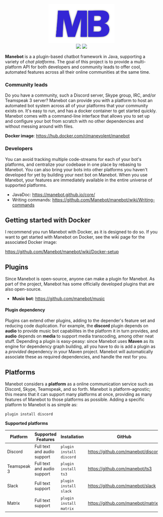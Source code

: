 <p align="center">
  <img height="128" src="https://github.com/manebot/manebot/raw/master/manebot.png">
  <br/>
  <a href="https://discord.gg/qJPzQX3"><img height="28" src="https://img.shields.io/discord/563010101254815776.svg?label=Discord&logo=discord&style=for-the-badge"></a> <img height="28" src="https://img.shields.io/github/issues/manebot/manebot.svg?style=for-the-badge">
</p>

**Manebot** is a a plugin-based chatbot framework in Java, supporting a variety of *chat platforms*. The goal of this project is to provide a multi-platform API for both developers and community leads to offer cool, automated features across all their online communities at the same time.

### Community leads

Do you have a community, such a Discord server, Skype group, IRC, and/or Teamspeak 3 server? Manebot can provide you with a platform to host an automated bot system across all of your platforms that your community exists on. It's easy to run, and has a docker container to get started quickly. Manebot comes with a command-line interface that allows you to set up and configure your bot from scratch with no other dependencies and without messing around with files.

**Docker image**: https://hub.docker.com/r/manevolent/manebot

### Developers

You can avoid tracking multiple code-streams for each of your bot's platforms, and centralize your codebase in one place by rebasing to Manebot. You can also bring your bots into other platforms you haven't developed for yet by building your next bot on Manebot. When you use Manebot, your features are immediately available in the entire universe of supported platforms.

* JavaDoc: https://manebot.github.io/core/
* Writing commands: https://github.com/Manebot/manebot/wiki/Writing-commands

## Getting started with Docker

I recommend you run Manebot with Docker, as it is designed to do so.  If you want to get started with Manebot on Docker, see the wiki page for the associated Docker image:

https://github.com/Manebot/manebot/wiki/Docker-setup

## Plugins

Since Manebot is open-source, anyone can make a plugin for Manebot. As part of the project, Manebot has some officially developed plugins that are also open-source.

* **Music bot**: https://github.com/manebot/music

#### Plugin dependency

Plugins can extend other plugins, adding to the depender's feature set and reducing code duplication. For example, the **discord** plugin depends on **audio** to provide music bot capabilites in the platform it in turn provides, and **audio** depends on **media** to support media transcoding, among other neat stuff. Depending a plugin is easy-peasy: since Manebot uses **Maven** as its engine for dependency graph building, all you have to do is add a plugin as a *provided* dependency in your Maven project. Manebot will automatically associate these as required dependencies, and handle the rest for you.

## Platforms

Manebot considers a **platform** as a online communication service such as Discord, Skype, Teamspeak, and so forth. Manebot is platform-agnostic; this means that it can support many platforms at once, providing as many features of Manebot to those platforms as possible. Adding a specific platform to Manebot is as simple as:
```
plugin install discord
```


**Supported platforms**

| **Platform** 	| **Supported Features**              	| **Installation**         	| **GitHub**                                    	|
|--------------	|-------------------------------------	|--------------------------	|-----------------------------------------------	|
| Discord      	| Full text and audio support         	| `plugin install discord` 	| https://github.com/manebot/discord 	|
| Teamspeak 3  	| Full text and audio support 	        | `plugin install ts3`     	| https://github.com/manebot/ts3     	|
| Slack        	| Full text support                   	| `plugin install slack`   	| https://github.com/manebot/slack   	|
| Matrix       	| Full text support                   	| `plugin install matrix`  	| https://github.com/manebot/matrix  	|
